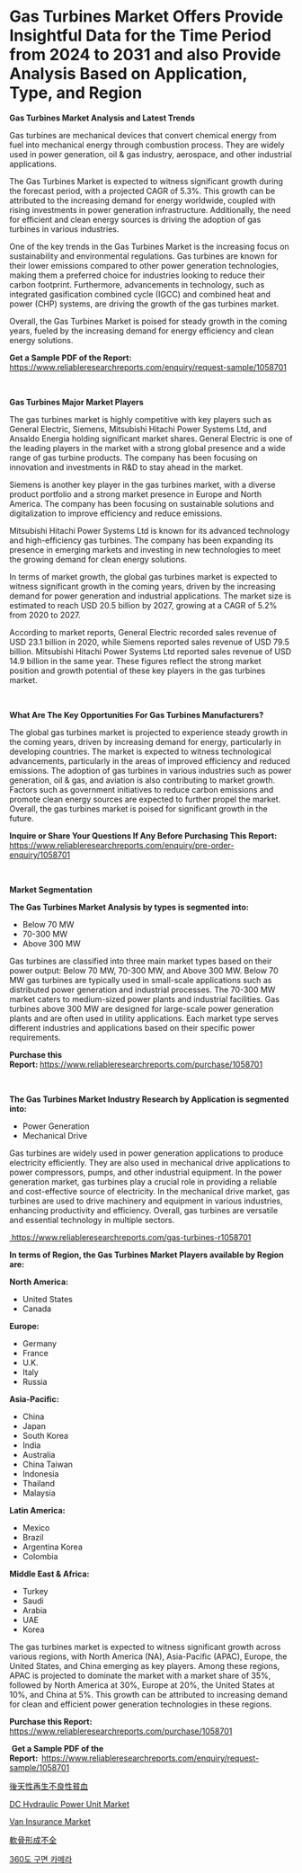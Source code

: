 <p><h1>Gas Turbines Market Offers Provide Insightful Data for the Time Period from 2024 to 2031 and also Provide Analysis Based on Application, Type, and Region</h1></p><p><strong>Gas Turbines Market Analysis and Latest Trends</strong></p>
<p><p>Gas turbines are mechanical devices that convert chemical energy from fuel into mechanical energy through combustion process. They are widely used in power generation, oil & gas industry, aerospace, and other industrial applications.</p><p>The Gas Turbines Market is expected to witness significant growth during the forecast period, with a projected CAGR of 5.3%. This growth can be attributed to the increasing demand for energy worldwide, coupled with rising investments in power generation infrastructure. Additionally, the need for efficient and clean energy sources is driving the adoption of gas turbines in various industries.</p><p>One of the key trends in the Gas Turbines Market is the increasing focus on sustainability and environmental regulations. Gas turbines are known for their lower emissions compared to other power generation technologies, making them a preferred choice for industries looking to reduce their carbon footprint. Furthermore, advancements in technology, such as integrated gasification combined cycle (IGCC) and combined heat and power (CHP) systems, are driving the growth of the gas turbines market.</p><p>Overall, the Gas Turbines Market is poised for steady growth in the coming years, fueled by the increasing demand for energy efficiency and clean energy solutions.</p></p>
<p><strong>Get a Sample PDF of the Report:&nbsp;</strong> <a href="https://www.reliableresearchreports.com/enquiry/request-sample/1058701">https://www.reliableresearchreports.com/enquiry/request-sample/1058701</a></p>
<p>&nbsp;</p>
<p><strong>Gas Turbines Major Market Players</strong></p>
<p><p>The gas turbines market is highly competitive with key players such as General Electric, Siemens, Mitsubishi Hitachi Power Systems Ltd, and Ansaldo Energia holding significant market shares. General Electric is one of the leading players in the market with a strong global presence and a wide range of gas turbine products. The company has been focusing on innovation and investments in R&D to stay ahead in the market. </p><p>Siemens is another key player in the gas turbines market, with a diverse product portfolio and a strong market presence in Europe and North America. The company has been focusing on sustainable solutions and digitalization to improve efficiency and reduce emissions.</p><p>Mitsubishi Hitachi Power Systems Ltd is known for its advanced technology and high-efficiency gas turbines. The company has been expanding its presence in emerging markets and investing in new technologies to meet the growing demand for clean energy solutions.</p><p>In terms of market growth, the global gas turbines market is expected to witness significant growth in the coming years, driven by the increasing demand for power generation and industrial applications. The market size is estimated to reach USD 20.5 billion by 2027, growing at a CAGR of 5.2% from 2020 to 2027.</p><p>According to market reports, General Electric recorded sales revenue of USD 23.1 billion in 2020, while Siemens reported sales revenue of USD 79.5 billion. Mitsubishi Hitachi Power Systems Ltd reported sales revenue of USD 14.9 billion in the same year. These figures reflect the strong market position and growth potential of these key players in the gas turbines market.</p></p>
<p>&nbsp;</p>
<p><strong>What Are The Key Opportunities For Gas Turbines Manufacturers?</strong></p>
<p><p>The global gas turbines market is projected to experience steady growth in the coming years, driven by increasing demand for energy, particularly in developing countries. The market is expected to witness technological advancements, particularly in the areas of improved efficiency and reduced emissions. The adoption of gas turbines in various industries such as power generation, oil & gas, and aviation is also contributing to market growth. Factors such as government initiatives to reduce carbon emissions and promote clean energy sources are expected to further propel the market. Overall, the gas turbines market is poised for significant growth in the future.</p></p>
<p><strong>Inquire or Share Your Questions If Any Before Purchasing This Report:</strong> <a href="https://www.reliableresearchreports.com/enquiry/pre-order-enquiry/1058701">https://www.reliableresearchreports.com/enquiry/pre-order-enquiry/1058701</a></p>
<p>&nbsp;</p>
<p><strong>Market Segmentation</strong></p>
<p><strong>The Gas Turbines Market Analysis by types is segmented into:</strong></p>
<p><ul><li>Below 70 MW</li><li>70-300 MW</li><li>Above 300 MW</li></ul></p>
<p><p>Gas turbines are classified into three main market types based on their power output: Below 70 MW, 70-300 MW, and Above 300 MW. Below 70 MW gas turbines are typically used in small-scale applications such as distributed power generation and industrial processes. The 70-300 MW market caters to medium-sized power plants and industrial facilities. Gas turbines above 300 MW are designed for large-scale power generation plants and are often used in utility applications. Each market type serves different industries and applications based on their specific power requirements.</p></p>
<p><strong>Purchase this Report:&nbsp;</strong><a href="https://www.reliableresearchreports.com/purchase/1058701">https://www.reliableresearchreports.com/purchase/1058701</a></p>
<p>&nbsp;</p>
<p><strong>The Gas Turbines Market Industry Research by Application is segmented into:</strong></p>
<p><ul><li>Power Generation</li><li>Mechanical Drive</li></ul></p>
<p><p>Gas turbines are widely used in power generation applications to produce electricity efficiently. They are also used in mechanical drive applications to power compressors, pumps, and other industrial equipment. In the power generation market, gas turbines play a crucial role in providing a reliable and cost-effective source of electricity. In the mechanical drive market, gas turbines are used to drive machinery and equipment in various industries, enhancing productivity and efficiency. Overall, gas turbines are versatile and essential technology in multiple sectors.</p></p>
<p><a href="https://www.reliableresearchreports.com/gas-turbines-r1058701">&nbsp;https://www.reliableresearchreports.com/gas-turbines-r1058701</a></p>
<p><strong>In terms of Region, the Gas Turbines Market Players available by Region are:</strong></p>
<p>
    <p> <strong> North America: </strong>
        <ul>
            <li>United States</li>
            <li>Canada</li>
        </ul>
        </p> 
    <p> <strong> Europe: </strong>
        <ul>
            <li>Germany</li>
            <li>France</li>
            <li>U.K.</li>
            <li>Italy</li>
            <li>Russia</li>
        </ul>
        </p> 
    <p> <strong> Asia-Pacific: </strong>
        <ul>
            <li>China</li>
            <li>Japan</li>
            <li>South Korea</li>
            <li>India</li>
            <li>Australia</li>
            <li>China Taiwan</li>
            <li>Indonesia</li>
            <li>Thailand</li>
            <li>Malaysia</li>
        </ul>
        </p> 
    <p> <strong> Latin America: </strong>
        <ul>
            <li>Mexico</li>
            <li>Brazil</li>
            <li>Argentina Korea</li>
            <li>Colombia</li>
        </ul>
        </p> 
    <p> <strong> Middle East & Africa: </strong>
        <ul>
            <li>Turkey</li>
            <li>Saudi</li>
            <li>Arabia</li>
            <li>UAE</li>
            <li>Korea</li>
        </ul>
    </p>
    </p>
<p><p>The gas turbines market is expected to witness significant growth across various regions, with North America (NA), Asia-Pacific (APAC), Europe, the United States, and China emerging as key players. Among these regions, APAC is projected to dominate the market with a market share of 35%, followed by North America at 30%, Europe at 20%, the United States at 10%, and China at 5%. This growth can be attributed to increasing demand for clean and efficient power generation technologies in these regions.</p></p>
<p><strong>Purchase this Report: </strong><a href="https://www.reliableresearchreports.com/purchase/1058701">https://www.reliableresearchreports.com/purchase/1058701</a></p>
<p>&nbsp;<strong>Get a Sample PDF of the Report:&nbsp;&nbsp;</strong><a href="https://www.reliableresearchreports.com/enquiry/request-sample/1058701">https://www.reliableresearchreports.com/enquiry/request-sample/1058701</a></p>
<p><strong></strong></p>
<p><p><a href="https://github.com/AriMuller2009/Market-Research-Report-List-1/blob/main/372414838497.md">後天性再生不良性貧血</a></p><p><a href="https://github.com/lylyparadise/Market-Research-Report-List-3/blob/main/dc-hydraulic-power-unit-market.md">DC Hydraulic Power Unit Market</a></p><p><a href="https://spotless-saver-8fd.notion.site/Van-Insurance-Market-Size-Reveals-the-Best-Marketing-Channels-In-Global-Industry-ae632306250046dfa7a3f063e1acc159">Van Insurance Market</a></p><p><a href="https://github.com/bucuel854722/Market-Research-Report-List-1/blob/main/212790238496.md">軟骨形成不全</a></p><p><a href="https://github.com/GabrielBlanda5656/Market-Research-Report-List-1/blob/main/415106635260.md">360도 구면 카메라</a></p></p>